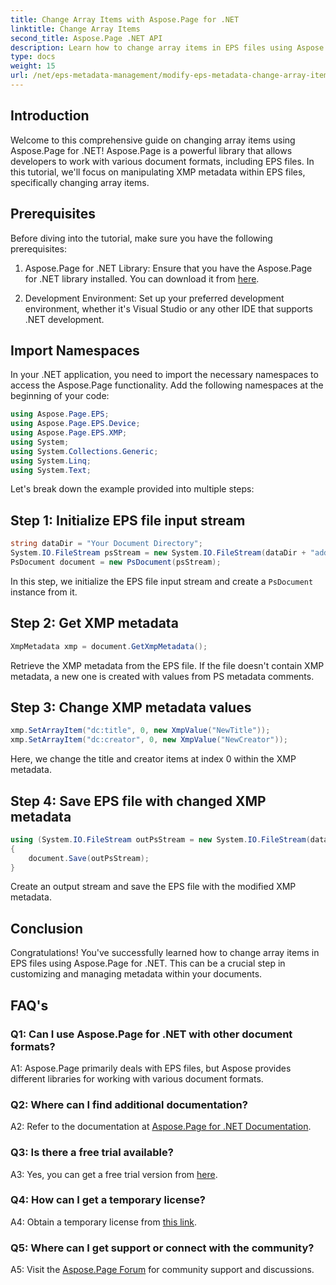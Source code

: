 ```yaml
---
title: Change Array Items with Aspose.Page for .NET
linktitle: Change Array Items
second_title: Aspose.Page .NET API
description: Learn how to change array items in EPS files using Aspose.Page for .NET. Follow our step-by-step guide for efficient metadata manipulation.
type: docs
weight: 15
url: /net/eps-metadata-management/modify-eps-metadata-change-array-items/
---
```

## Introduction

Welcome to this comprehensive guide on changing array items using Aspose.Page for .NET! Aspose.Page is a powerful library that allows developers to work with various document formats, including EPS files. In this tutorial, we'll focus on manipulating XMP metadata within EPS files, specifically changing array items.

## Prerequisites

Before diving into the tutorial, make sure you have the following prerequisites:

1. Aspose.Page for .NET Library: Ensure that you have the Aspose.Page for .NET library installed. You can download it from [here](https://releases.aspose.com/page/net/).

2. Development Environment: Set up your preferred development environment, whether it's Visual Studio or any other IDE that supports .NET development.

## Import Namespaces

In your .NET application, you need to import the necessary namespaces to access the Aspose.Page functionality. Add the following namespaces at the beginning of your code:

```csharp
using Aspose.Page.EPS;
using Aspose.Page.EPS.Device;
using Aspose.Page.EPS.XMP;
using System;
using System.Collections.Generic;
using System.Linq;
using System.Text;

```

Let's break down the example provided into multiple steps:

## Step 1: Initialize EPS file input stream

```csharp
string dataDir = "Your Document Directory";
System.IO.FileStream psStream = new System.IO.FileStream(dataDir + "add_simple_props_input.eps", System.IO.FileMode.Open, System.IO.FileAccess.Read);
PsDocument document = new PsDocument(psStream);
```

In this step, we initialize the EPS file input stream and create a `PsDocument` instance from it.

## Step 2: Get XMP metadata

```csharp
XmpMetadata xmp = document.GetXmpMetadata();
```

Retrieve the XMP metadata from the EPS file. If the file doesn't contain XMP metadata, a new one is created with values from PS metadata comments.

## Step 3: Change XMP metadata values

```csharp
xmp.SetArrayItem("dc:title", 0, new XmpValue("NewTitle"));
xmp.SetArrayItem("dc:creator", 0, new XmpValue("NewCreator"));
```

Here, we change the title and creator items at index 0 within the XMP metadata.

## Step 4: Save EPS file with changed XMP metadata

```csharp
using (System.IO.FileStream outPsStream = new System.IO.FileStream(dataDir + "change_array_items_output.eps", System.IO.FileMode.Create, System.IO.FileAccess.Write))
{
    document.Save(outPsStream);
}
```

Create an output stream and save the EPS file with the modified XMP metadata.

## Conclusion

Congratulations! You've successfully learned how to change array items in EPS files using Aspose.Page for .NET. This can be a crucial step in customizing and managing metadata within your documents.

## FAQ's

### Q1: Can I use Aspose.Page for .NET with other document formats?

A1: Aspose.Page primarily deals with EPS files, but Aspose provides different libraries for working with various document formats.

### Q2: Where can I find additional documentation?

A2: Refer to the documentation at [Aspose.Page for .NET Documentation](https://reference.aspose.com/page/net/).

### Q3: Is there a free trial available?

A3: Yes, you can get a free trial version from [here](https://releases.aspose.com/).

### Q4: How can I get a temporary license?

A4: Obtain a temporary license from [this link](https://purchase.aspose.com/temporary-license/).

### Q5: Where can I get support or connect with the community?

A5: Visit the [Aspose.Page Forum](https://forum.aspose.com/c/page/39) for community support and discussions.
